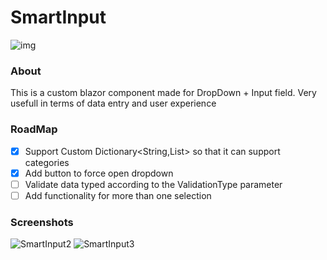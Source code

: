 # SmartInput
![img](https://i.imgur.com/6b0a3JC.gif)
### About
This is a custom blazor component made for DropDown + Input field.
Very usefull in terms of data entry and user experience

### RoadMap

- [x] Support Custom Dictionary<String,List<String>> so that it can support categories
- [x] Add button to force open dropdown
- [ ] Validate data typed according to the ValidationType parameter
- [ ] Add functionality for more than one selection

### Screenshots
![SmartInput2](https://i.imgur.com/EPGmy3q.png)
![SmartInput3](https://i.imgur.com/mr8dRC9.png)
